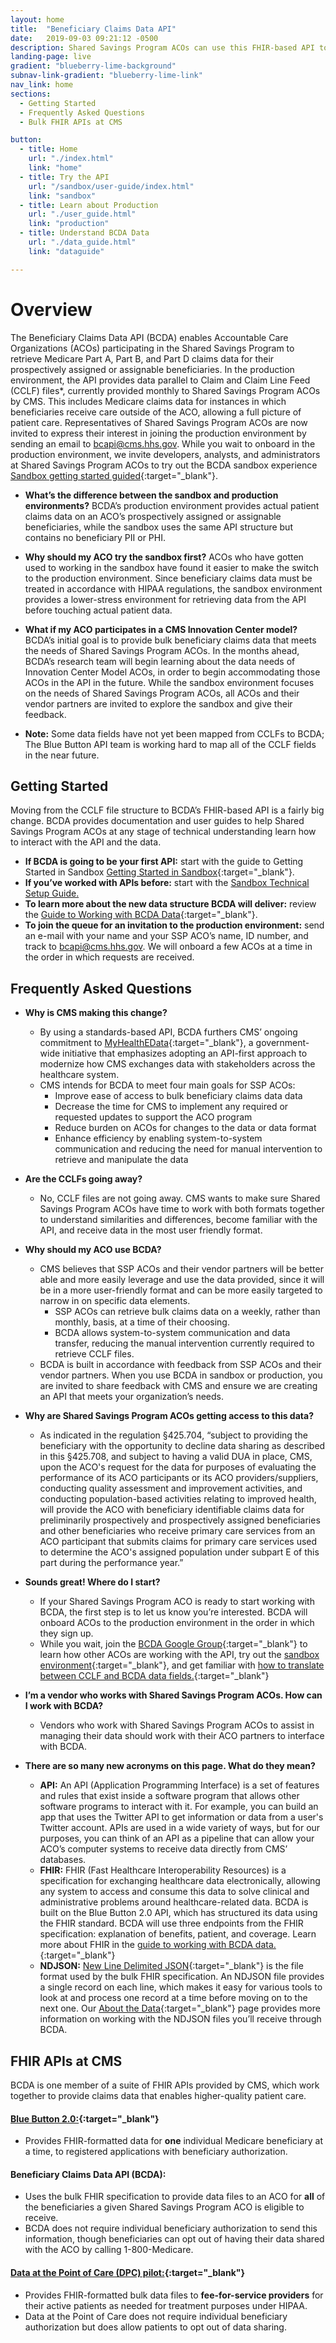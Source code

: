 ```yaml
---
layout: home
title:  "Beneficiary Claims Data API"
date:   2019-09-03 09:21:12 -0500
description: Shared Savings Program ACOs can use this FHIR-based API to retrieve bulk Medicare claims data related to their assignable or prospectively assigned beneficiaries.
landing-page: live
gradient: "blueberry-lime-background"
subnav-link-gradient: "blueberry-lime-link"
nav_link: home
sections:
  - Getting Started
  - Frequently Asked Questions
  - Bulk FHIR APIs at CMS

button:
  - title: Home
    url: "./index.html"
    link: "home"
  - title: Try the API
    url: "/sandbox/user-guide/index.html"
    link: "sandbox"
  - title: Learn about Production
    url: "./user_guide.html"
    link: "production"
  - title: Understand BCDA Data
    url: "./data_guide.html"
    link: "dataguide"

---
```



# Overview
  The Beneficiary Claims Data API (BCDA) enables Accountable Care Organizations (ACOs) participating in the Shared Savings Program to retrieve Medicare Part A, Part B, and Part D claims data for their prospectively assigned or assignable beneficiaries. In the production environment, the API provides data parallel to Claim and Claim Line Feed (CCLF) files*, currently provided monthly to Shared Savings Program ACOs by CMS. This includes Medicare claims data for instances in which beneficiaries receive care outside of the ACO, allowing a full picture of patient care.
  Representatives of Shared Savings Program ACOs are now invited to express their interest in joining the production environment by sending an email to [bcapi@cms.hhs.gov](mailto:bcapi@cms.hhs.gov). While you wait to onboard in the production environment, we invite developers, analysts, and administrators at Shared Savings Program ACOs to try out the BCDA sandbox experience [Sandbox getting started guided](/sandbox/user-guide/){:target="_blank"}.
  
   * **What’s the difference between the sandbox and production environments?** BCDA’s production environment provides actual patient claims data on an ACO’s prospectively assigned or assignable beneficiaries, while the sandbox uses the same API structure but contains no beneficiary PII or PHI.
   * **Why should my ACO try the sandbox first?** ACOs who have gotten used to working in the sandbox have found it easier to make the switch to the production environment. Since beneficiary claims data must be treated in accordance with HIPAA regulations, the sandbox environment provides a lower-stress environment for retrieving data from the API before touching actual patient data.
   * **What if my ACO participates in a CMS Innovation Center model?** BCDA’s initial goal is to provide bulk beneficiary claims data that meets the needs of Shared Savings Program ACOs. In the months ahead, BCDA’s research team will begin learning about the data needs of Innovation Center Model ACOs, in order to begin accommodating those ACOs in the API in the future. While the sandbox environment focuses on the needs of Shared Savings Program ACOs, all ACOs and their vendor partners are invited to explore the sandbox and give their feedback.
   
   * **Note:** Some data fields have not yet been mapped from CCLFs to BCDA; The Blue Button API team is working hard to map all of the CCLF fields in the near future.

## Getting Started
  Moving from the CCLF file structure to BCDA’s FHIR-based API is a fairly big change. BCDA provides documentation and user guides to help Shared Savings Program ACOs at any stage of technical understanding learn how to interact with the API and the data.

  * **If BCDA is going to be your first API:** start with the guide to Getting Started in Sandbox [Getting Started in Sandbox](/sandbox/user-guide/){:target="_blank"}.
  * **If you’ve worked with APIs before:** start with the [Sandbox Technical Setup Guide.](/sandbox/technical-user-guide)
  * **To learn more about the new data structure BCDA will deliver:** review the [Guide to Working with BCDA Data](./data_guide.html){:target="_blank"}.
  * **To join the queue for an invitation to the production environment:** send an e-mail with your name and your SSP ACO’s name, ID number, and track to [bcapi@cms.hhs.gov](mailto:bcapi@cms.hhs.gov). We will onboard a few ACOs at a time in the order in which requests are received.

## Frequently Asked Questions

  * **Why is CMS making this change?**
    * By using a standards-based API, BCDA furthers CMS’ ongoing commitment to [MyHealthEData](https://www.cms.gov/newsroom/press-releases/cms-finalizes-changes-empower-patients-and-reduce-administrative-burden){:target="_blank"}, a government-wide initiative that emphasizes adopting an API-first approach to modernize how CMS exchanges data with stakeholders across the healthcare system.
    * CMS intends for BCDA to meet four main goals for SSP ACOs:
      * Improve ease of access to bulk beneficiary claims data data
      * Decrease the time for CMS to implement any required or requested updates to support the ACO program
      * Reduce burden on ACOs for changes to the data or data format
      * Enhance efficiency by enabling system-to-system communication and reducing the need for manual intervention to retrieve and manipulate the data
      
  * **Are the CCLFs going away?**
    * No, CCLF files are not going away. CMS wants to make sure Shared Savings Program ACOs have time to work with both formats together to understand similarities and differences, become familiar with the API, and receive data in the most user friendly format.

  * **Why should my ACO use BCDA?**
    * CMS believes that SSP ACOs and their vendor partners will be better able and more easily leverage and use the data provided, since it will be in a more user-friendly format and can be more easily targeted to narrow in on specific data elements.
      * SSP ACOs can retrieve bulk claims data on a weekly, rather than monthly, basis, at a time of their choosing.
      * BCDA allows system-to-system communication and data transfer, reducing the manual intervention currently required to retrieve CCLF files.
    * BCDA is built in accordance with feedback from SSP ACOs and their vendor partners. When you use BCDA in sandbox or production, you are invited to share feedback with CMS and ensure we are creating an API that meets your organization’s needs.

  * **Why are Shared Savings Program ACOs getting access to this data?**
    * As indicated in the regulation §425.704, “subject to providing the beneficiary with the opportunity to decline data sharing as described in this §425.708, and subject to having a valid DUA in place, CMS, upon the ACO's request for the data for purposes of evaluating the performance of its ACO participants or its ACO providers/suppliers, conducting quality assessment and improvement activities, and conducting population-based activities relating to improved health, will provide the ACO with beneficiary identifiable claims data for preliminarily prospectively and prospectively assigned beneficiaries and other beneficiaries who receive primary care services from an ACO participant that submits claims for primary care services used to determine the ACO's assigned population under subpart E of this part during the performance year.”

  * **Sounds great! Where do I start?** 
    * If your Shared Savings Program ACO is ready to start working with BCDA, the first step is to let us know you’re interested. BCDA will onboard ACOs to the production environment in the order in which they sign up.
    * While you wait, join the [BCDA Google Group](https://groups.google.com/forum/#!forum/bc-api){:target="_blank"} to learn how other ACOs are working with the API, try out the [sandbox environment](/sandbox/user-guide/){:target="_blank"}, and get familiar with [how to translate between CCLF and BCDA data fields.](./data_guide.html){:target="_blank"}

  * **I’m a vendor who works with Shared Savings Program ACOs. How can I work with BCDA?**
    * Vendors who work with Shared Savings Program ACOs to assist in managing their data should work with their ACO partners to interface with BCDA.

  * **There are so many new acronyms on this page. What do they mean?**
    * **API:** An API (Application Programming Interface) is a set of features and rules that exist inside a software program that allows other software programs to interact with it. For example, you can build an app that uses the Twitter API to get information or data from a user's Twitter account. APIs are used in a wide variety of ways, but for our purposes, you can think of an API as a pipeline that can allow your ACO’s computer systems to receive data directly from CMS’ databases.
    * **FHIR:** FHIR (Fast Healthcare Interoperability Resources) is a specification for exchanging healthcare data electronically, allowing any system to access and consume this data to solve clinical and administrative problems around healthcare-related data. BCDA is built on the Blue Button 2.0 API, which has structured its data using the FHIR standard. BCDA will use three endpoints from the FHIR specification: explanation of benefits, patient, and coverage. Learn more about FHIR in the [guide to working with BCDA data.](./data_guide.html){:target="_blank"}
    * **NDJSON:** [New Line Delimited JSON](http://ndjson.org){:target="_blank"} is the file format used by the bulk FHIR specification. An NDJSON file provides a single record on each line, which makes it easy for various tools to look at and process one record at a time before moving on to the next one. Our [About the Data](./data_guide.html){:target="_blank"} page provides more information on working with the NDJSON files you’ll receive through BCDA.

## FHIR APIs at CMS

   BCDA is one member of a suite of FHIR APIs provided by CMS, which work together to provide claims data that enables higher-quality patient care.

#### [Blue Button 2.0:](https://bluebutton.cms.gov){:target="_blank"}
   * Provides FHIR-formatted data for **one** individual Medicare beneficiary at a time, to registered applications with beneficiary authorization.

#### Beneficiary Claims Data API (BCDA):
   * Uses the bulk FHIR specification to provide data files to an ACO for **all** of the beneficiaries a given Shared Savings Program ACO is eligible to receive.
   * BCDA does not require individual beneficiary authorization to send this information, though beneficiaries can opt out of having their data shared with the ACO by calling 1-800-Medicare.

#### [Data at the Point of Care (DPC) pilot:](https://dpc.cms.gov){:target="_blank"}
   * Provides FHIR-formatted bulk data files to **fee-for-service providers** for their active patients as needed for treatment purposes under HIPAA. 
   * Data at the Point of Care does not require individual beneficiary authorization but does allow patients to opt out of data sharing.
